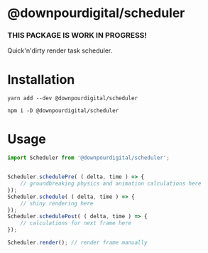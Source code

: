 # @downpourdigital/scheduler
### **THIS PACKAGE IS WORK IN PROGRESS!**

Quick'n'dirty render task scheduler.

# Installation
```
yarn add --dev @downpourdigital/scheduler
```
```
npm i -D @downpourdigital/scheduler
```
# Usage
```javascript
import Scheduler from '@downpourdigital/scheduler';


Scheduler.schedulePre( ( delta, time ) => {
	// groundbreaking physics and animation calculations here
});
Scheduler.schedule( ( delta, time ) => {
	// shiny rendering here
});
Scheduler.schedulePost( ( delta, time ) => {
	// calculations for next frame here
});

Scheduler.render(); // render frame manually
```
